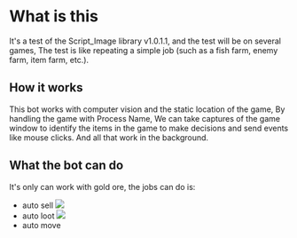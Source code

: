 # What is this

It's a test of the Script_Image library v1.0.1.1, and the test will be on several games,
 The test is like repeating a simple job (such as a fish farm, enemy farm, item farm, etc.).


## How it works


This bot works with computer vision and the static location of the game, By handling the game with Process Name, 
We can take captures of the game window to identify the items in the game to make decisions and send events like mouse clicks.
And all that work in the background.

## What the bot can do
It's only can work with gold ore, the jobs can do is:
- auto sell
![](https://github.com/yousef0sa/LegendsOfIdleon_BotFarm/blob/README/README/AutoSell.gif?raw=true)
- auto loot
![](https://github.com/yousef0sa/LegendsOfIdleon_BotFarm/blob/README/README/AutoLoot.gif?raw=true)
- auto move
